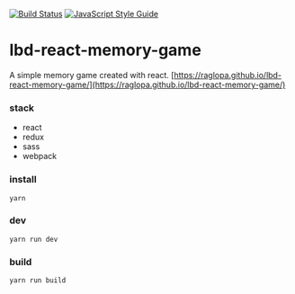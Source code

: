 [![Build Status](https://travis-ci.org/raglopa/lbd-react-memory-game.svg?branch=master)](https://travis-ci.org/raglopa/lbd-react-memory-game)
[![JavaScript Style Guide](https://cdn.rawgit.com/standard/standard/master/badge.svg)](https://github.com/standard/standard)


# lbd-react-memory-game
A simple memory game created with react.
[https://raglopa.github.io/lbd-react-memory-game/](https://raglopa.github.io/lbd-react-memory-game/)
### stack
- react
- redux
- sass
- webpack

### install
```
yarn
```

### dev
```
yarn run dev 
```

### build
```
yarn run build
```